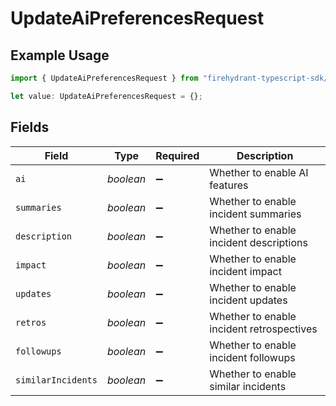 # UpdateAiPreferencesRequest

## Example Usage

```typescript
import { UpdateAiPreferencesRequest } from "firehydrant-typescript-sdk/models/operations";

let value: UpdateAiPreferencesRequest = {};
```

## Fields

| Field                                     | Type                                      | Required                                  | Description                               |
| ----------------------------------------- | ----------------------------------------- | ----------------------------------------- | ----------------------------------------- |
| `ai`                                      | *boolean*                                 | :heavy_minus_sign:                        | Whether to enable AI features             |
| `summaries`                               | *boolean*                                 | :heavy_minus_sign:                        | Whether to enable incident summaries      |
| `description`                             | *boolean*                                 | :heavy_minus_sign:                        | Whether to enable incident descriptions   |
| `impact`                                  | *boolean*                                 | :heavy_minus_sign:                        | Whether to enable incident impact         |
| `updates`                                 | *boolean*                                 | :heavy_minus_sign:                        | Whether to enable incident updates        |
| `retros`                                  | *boolean*                                 | :heavy_minus_sign:                        | Whether to enable incident retrospectives |
| `followups`                               | *boolean*                                 | :heavy_minus_sign:                        | Whether to enable incident followups      |
| `similarIncidents`                        | *boolean*                                 | :heavy_minus_sign:                        | Whether to enable similar incidents       |